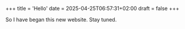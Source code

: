 +++
title = 'Hello'
date = 2025-04-25T06:57:31+02:00
draft = false
+++

So I have began this new website. Stay tuned.
